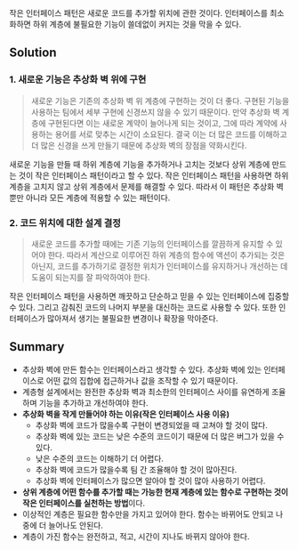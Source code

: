 작은 인터페이스 패턴은 새로운 코드를 추가할 위치에 관한 것이다.
인터페이스를 최소화하면 하위 계층에 불필요한 기능이 쓸데없이 커지는 것을 막을 수 있다.

## Solution

### 1. 새로운 기능은 추상화 벽 위에 구현
> 새로운 기능은 기존의 추상화 벽 위 계층에 구현하는 것이 더 좋다.
> 구현된 기능을 사용하는 팀에서 세부 구현에 신경쓰지 않을 수 있기 때문이다.
> 만약 추상화 벽 계층에 구현된다면 이는 새로운 계약이 늘어나게 되는 것이고, 그에 따라 계약에 사용하는 용어를 서로 맞추는 시간이 소요된다.
> 결국 이는 더 많은 코드를 이해하고 더 많은 신경을 쓰게 만들기 때문에 추상화 벽의 장점을 약화시킨다.

새로운 기능을 만들 때 하위 계층에 기능을 추가하거나 고치는 것보다 상위 계층에 만드는 것이 작은 인터페이스 패턴이라고 할 수 있다.
작은 인터페이스 패턴을 사용하면 하위 계층을 고치지 않고 상위 계층에서 문제를 해결할 수 있다.
따라서 이 패턴은 추상화 벽 뿐만 아니라 모든 계층에 적용할 수 있는 패턴이다.

### 2. 코드 위치에 대한 설계 결정
> 새로운 코드를 추가할 때에는 기존 기능의 인터페이스를 깔끔하게 유지할 수 있어야 한다.
> 따라서 계산으로 이루어진 하위 계층의 함수에 액션이 추가되는 것은 아닌지, 코드를 추가하기로 결정한 위치가 인터페이스를 유지하거나 개선하는 데 도움이 되는지를 잘 파악하여야 한다.

작은 인터페이스 패턴을 사용하면 깨끗하고 단순하고 믿을 수 있는 인터페이스에 집중할 수 있다.
그리고 감춰진 코드의 나머지 부분을 대신하는 코드로 사용할 수 있다.
또한 인터페이스가 많아져서 생기는 불필요한 변경이나 확장을 막아준다.

## Summary

- 추상화 벽에 만든 함수는 인터페이스라고 생각할 수 있다. 추상화 벽에 있는 인터페이스로 어떤 값의 집합에 접근하거나 값을 조작할 수 있기 때문이다.
- 계층형 설계에서는 완전한 추상화 벽과 최소한의 인터페이스 사이를 유연하게 조율하며 기능을 추가하고 개선하여야 한다.
- **추상화 벽을 작게 만들어야 하는 이유(작은 인터페이스 사용 이유)**
	- 추상화 벽에 코드가 많을수록 구현이 변경되었을 때 고쳐야 할 것이 많다.
	- 추상화 벽에 있는 코드는 낮은 수준의 코드이기 때문에 더 많은 버그가 있을 수 있다.
	- 낮은 수준의 코드는 이해하기 더 어렵다.
	- 추상화 벽에 코드가 많을수록 팀 간 조율해야 할 것이 많아진다.
	- 추상화 벽에 인터페이스가 많으면 알아야 할 것이 많아 사용하기 어렵다.
- **상위 계층에 어떤 함수를 추가할 때는 가능한 현재 계층에 있는 함수로 구현하는 것이 작은 인터페이스를 실천하는 방법**이다.
- 이상적인 계층은 필요한 함수만을 가지고 있어야 한다. 함수는 바뀌어도 안되고 나중에 더 늘어나도 안된다.
- 계층이 가진 함수는 완전하고, 적고, 시간이 지나도 바뀌지 않아야 한다.